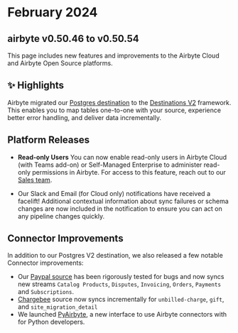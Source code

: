 # February 2024

## airbyte v0.50.46 to v0.50.54

This page includes new features and improvements to the Airbyte Cloud and Airbyte Open Source platforms.

## ✨ Highlights

Airbyte migrated our [Postgres destination](https://github.com/airbytehq/airbyte/pull/35042) to the [Destinations V2](./upgrading_to_destinations_v2) framework. This enables you to map tables one-to-one with your source, experience better error handling, and deliver data incrementally.

## Platform Releases

- **Read-only Users** You can now enable read-only users in Airbyte Cloud (with Teams add-on) or Self-Managed Enterprise to administer read-only permissions in Airbyte. For access to this feature, reach out to our [Sales team](https://www.airbyte.com/company/talk-to-sales).

- Our Slack and Email (for Cloud only) notifications have received a facelift! Additional contextual information about sync failures or schema changes are now included in the notification to ensure you can act on any pipeline changes quickly.

## Connector Improvements

In addition to our Postgres V2 destination, we also released a few notable Connector improvements:

- Our [Paypal source](https://github.com/airbytehq/airbyte/pull/34510) has been rigorously tested for bugs and now syncs new streams `Catalog Products`, `Disputes`, `Invoicing`, `Orders`, `Payments` and `Subscriptions`.
- [Chargebee](https://github.com/airbytehq/airbyte/pull/34053) source now syncs incrementally for `unbilled-charge`, `gift`, and `site_migration_detail`
- We launched [PyAirbyte](/using-airbyte/pyairbyte/getting-started.mdx), a new interface to use Airbyte connectors with for Python developers.
